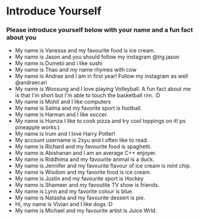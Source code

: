# Introduce Yourself
### Please introduce yourself below with your name and a fun fact about you

- My name is Vanessa and my favourite food is ice cream.
- My name is Jason and you should follow my instagram @trg.jason
- My name is Dumebi and i like sushi
- My name is Thao and my name rhymes with cow
- My name is Andrae and I am in first year! Follow my instagram as well @andraecari
- My name is Woosung and I love playing Volleyball. A fun fact about me is that I'm short but I'm able to touch the basketball rim. :D
- My name is Mohit and I like computers
- My name is Salma and my favorite sport is football.
- My name is Harman and I like soccer.
- My name is Humza I like to cook pizza and try cool toppings on it! ps pineapple works:)
- My name is Irum and I love Harry Potter!
- My account username is 2xyu and I often like to read.
- My name is Richard and my favourite food is spaghetti.
- My name is Abishanan and I am an average C++ enjoyer.
- My name is Riddhima and my favourite animal is a duck.
- My name is Jennifer and my favourite flavour of ice cream is mint chip. 
- My name is Wisdom and my favorite food is ice cream.
- My name is Justin and my favourite sport is Hockey
- My name is Shameer and my favoutite TV show is friends.
- My name is Lynn and my favorite colour is blue.
- My name is Natasha and my favourite dessert is pie.
- Hi, my name is Vivian and I like dogs :D
- My name is Michael and my favourite artist is Juice Wrld.

